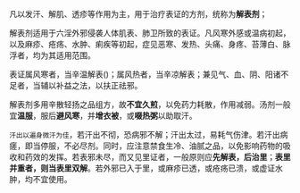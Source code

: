 凡以发汗、解肌、透疹等作用为主，用于治疗表证的方剂，统称为**解表剂**；

解表剂适用于六淫外邪侵袭人体肌表、肺卫所致的表证。凡风寒外感或温病初起，以及麻疹、疮疡、水肿、痢疾等初起，症见恶寒、发热、头痛、身疼、苔薄白、脉浮者，均为其适用范围。

表证属风寒者，当辛温解表()；属风热者，当辛凉解表；兼见气、血、阴、阳诸不足者，当辅以补益之法，以扶正祛邪。

解表剂多用辛散轻扬之品组方，故**不宜久煎**，以免药力耗散，作用减弱。汤剂一般宜**温服**，服后**避风寒**，并**增衣被**，或**啜热粥**以助取汗。

`汗出以遍身微汗为佳`，若汗出不彻，恐病邪不解；汗出太过，易耗气伤津。若汗出病瘥，即当停服，不必尽剂。同时，应注意禁食生冷、油腻之品，以免影响药物的吸收和药效的发挥。若表邪未尽，而又见里证者，一般原则应**先解表，后治里**；**表里并重者，则当表里双解**。若外邪已入于里，或麻疹已透，或疮疡已溃，或虚证水肿，均不宜使用。